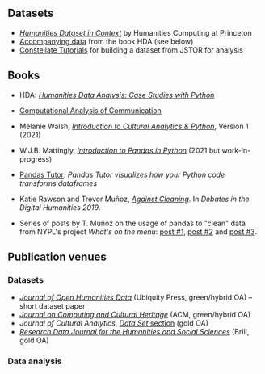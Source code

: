 
## Datasets
- *[Humanities Dataset in Context](https://hc3.princeton.edu/humanities-datasets)* by Humanities Computing at Princeton
- [Accompanying data](https://doi.org/10.5281/zenodo.3560761) from the book HDA (see below)
- [Constellate Tutorials](https://constellate.org/tutorials) for building a dataset from JSTOR for analysis
## Books
- HDA: [*Humanities Data Analysis: Case Studies with Python*](https://www.humanitiesdataanalysis.org/)
- [Computational Analysis of Communication](https://www.wiley.com/en-us/Computational+Analysis+of+Communication-p-9781119680284)
- Melanie Walsh,  [*Introduction to Cultural Analytics & Python*](https://doi.org/10.5281/zenodo.4411250), Version 1 (2021)
- W.J.B. Mattingly, [*Introduction to Pandas in Python*](https://pandas.pythonhumanities.com/intro.html) (2021 but work-in-progress)

- [Pandas Tutor](https://pandastutor.com/): *Pandas Tutor visualizes how your Python code transforms dataframes*
- Katie Rawson and Trevor Muñoz, [*Against Cleaning*](https://dhdebates.gc.cuny.edu/read/untitled-f2acf72c-a469-49d8-be35-67f9ac1e3a60/section/07154de9-4903-428e-9c61-7a92a6f22e51). In *Debates in the Digital Humanities 2019*.
- Series of posts by T. Muñoz on the usage of pandas to "clean" data from NYPL's project *What's on the menu*: [post #1](http://www.trevormunoz.com/notebook/2013/08/08/what-is-on-the-menu-more-work-with-nypl-open-data-part-one.html), [post #2](http://www.trevormunoz.com/notebook/2013/08/19/refining-the-problem-more-work-with-nypl-open-data-part-two.html) and [post #3](https://trevormunoz.com/archive/posts/2014-01-10-borrowing-data-science-tools-more-work-with-nypl-open-data-part-three/). 

## Publication venues
### Datasets

- [*Journal of Open Humanities Data*](https://openhumanitiesdata.metajnl.com/) (Ubiquity Press, green/hybrid OA) – short dataset paper
- [*Journal on Computing and Cultural Heritage*](https://dl.acm.org/journal/jocch) (ACM, green/hybrid OA)
- *Journal of Cultural Analytics*, [*Data Set* section](https://culturalanalytics.org/section/1579-data-set) (gold OA)
- [*Research Data Journal for the Humanities and Social Sciences*](https://brill.com/view/journals/rdj/rdj-overview.xml) (Brill, gold OA)

### Data analysis
